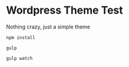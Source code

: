 # Wordpress Theme Test

Nothing crazy, just a simple theme

``` npm install ```

``` gulp ```

``` gulp watch ```
